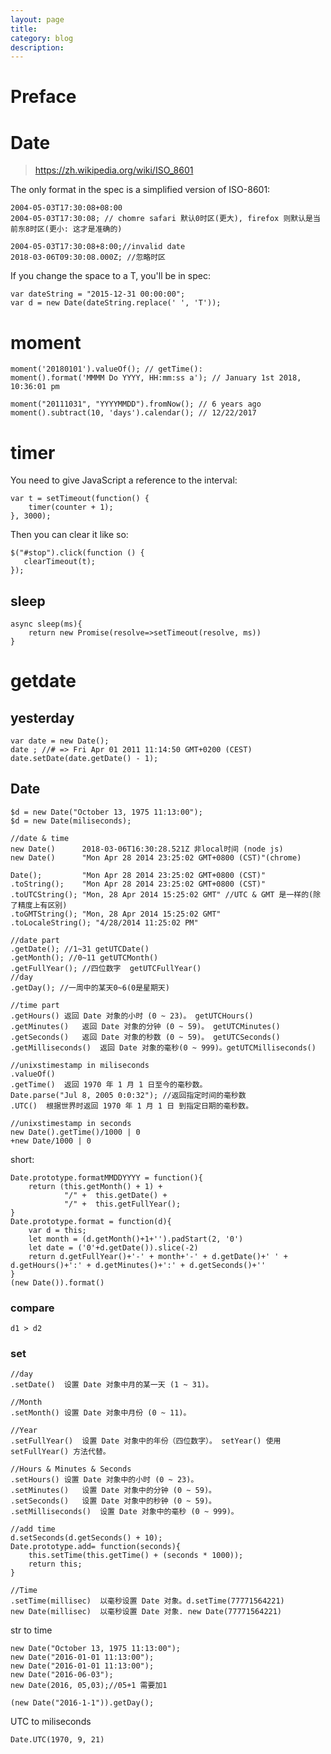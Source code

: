```yaml
---
layout: page
title:
category: blog
description:
---
```

# Preface

# Date
> https://zh.wikipedia.org/wiki/ISO_8601

The only format in the spec is a simplified version of ISO-8601:

	2004-05-03T17:30:08+08:00
	2004-05-03T17:30:08; // chomre safari 默认0时区(更大), firefox 则默认是当前东8时区(更小: 这才是准确的)

	2004-05-03T17:30:08+8:00;//invalid date
	2018-03-06T09:30:08.000Z; //忽略时区

If you change the space to a T, you'll be in spec:

	var dateString = "2015-12-31 00:00:00";
	var d = new Date(dateString.replace(' ', 'T'));

# moment

	moment('20180101').valueOf(); // getTime():
	moment().format('MMMM Do YYYY, HH:mm:ss a'); // January 1st 2018, 10:36:01 pm

	moment("20111031", "YYYYMMDD").fromNow(); // 6 years ago
	moment().subtract(10, 'days').calendar(); // 12/22/2017

# timer
You need to give JavaScript a reference to the interval:

	var t = setTimeout(function() {
		timer(counter + 1);
	}, 3000);

Then you can clear it like so:

	$("#stop").click(function () {
	   clearTimeout(t);
	});

## sleep

    async sleep(ms){
        return new Promise(resolve=>setTimeout(resolve, ms))
    }

# getdate

## yesterday

	var date = new Date();
	date ; //# => Fri Apr 01 2011 11:14:50 GMT+0200 (CEST)
	date.setDate(date.getDate() - 1);

## Date

	$d = new Date("October 13, 1975 11:13:00");
	$d = new Date(miliseconds);

	//date & time
	new Date()		2018-03-06T16:30:28.521Z 非local时间 (node js)
	new Date()		"Mon Apr 28 2014 23:25:02 GMT+0800 (CST)"(chrome)

	Date(); 		"Mon Apr 28 2014 23:25:02 GMT+0800 (CST)"
	.toString(); 	"Mon Apr 28 2014 23:25:02 GMT+0800 (CST)"
	.toUTCString();	"Mon, 28 Apr 2014 15:25:02 GMT" //UTC & GMT 是一样的(除了精度上有区别)
	.toGMTString();	"Mon, 28 Apr 2014 15:25:02 GMT"
	.toLocaleString(); "4/28/2014 11:25:02 PM"

	//date part
	.getDate(); //1~31 getUTCDate()
	.getMonth(); //0~11 getUTCMonth()
	.getFullYear(); //四位数字	getUTCFullYear()
	//day
	.getDay(); //一周中的某天0~6(0是星期天)

	//time part
	.getHours()	返回 Date 对象的小时 (0 ~ 23)。 getUTCHours()
	.getMinutes()	返回 Date 对象的分钟 (0 ~ 59)。	getUTCMinutes()
	.getSeconds()	返回 Date 对象的秒数 (0 ~ 59)。 getUTCSeconds()
	.getMilliseconds()	返回 Date 对象的毫秒(0 ~ 999)。getUTCMilliseconds()

	//unixstimestamp in miliseconds
	.valueOf()
	.getTime()	返回 1970 年 1 月 1 日至今的毫秒数。
	Date.parse("Jul 8, 2005 0:0:32"); //返回指定时间的毫秒数
	.UTC()	根据世界时返回 1970 年 1 月 1 日 到指定日期的毫秒数。

	//unixstimestamp in seconds
	new Date().getTime()/1000 | 0
	+new Date/1000 | 0

short:

	Date.prototype.formatMMDDYYYY = function(){
		return (this.getMonth() + 1) +
				"/" +  this.getDate() +
				"/" +  this.getFullYear();
	}
	Date.prototype.format = function(d){
		var d = this;
        let month = (d.getMonth()+1+'').padStart(2, '0')
        let date = ('0'+d.getDate()).slice(-2)
		return d.getFullYear()+'-' + month+'-' + d.getDate()+' ' + d.getHours()+':' + d.getMinutes()+':' + d.getSeconds()+''
	}
    (new Date()).format()

### compare

	d1 > d2

### set

	//day
	.setDate()	设置 Date 对象中月的某一天 (1 ~ 31)。

	//Month
	.setMonth()	设置 Date 对象中月份 (0 ~ 11)。

	//Year
	.setFullYear()	设置 Date 对象中的年份（四位数字）。 setYear()	使用 setFullYear() 方法代替。

	//Hours & Minutes & Seconds
	.setHours()	设置 Date 对象中的小时 (0 ~ 23)。
	.setMinutes()	设置 Date 对象中的分钟 (0 ~ 59)。
	.setSeconds()	设置 Date 对象中的秒钟 (0 ~ 59)。
	.setMilliseconds()	设置 Date 对象中的毫秒 (0 ~ 999)。

	//add time
	d.setSeconds(d.getSeconds() + 10);
	Date.prototype.add= function(seconds){
		this.setTime(this.getTime() + (seconds * 1000));
		return this;
	}

	//Time
	.setTime(millisec)	以毫秒设置 Date 对象。d.setTime(77771564221)
	new Date(millisec)	以毫秒设置 Date 对象. new Date(77771564221)

str to time

	new Date("October 13, 1975 11:13:00");
	new Date("2016-01-01 11:13:00");
	new Date("2016-01-01 11:13:00");
	new Date("2016-06-03");
	new Date(2016, 05,03);//05+1 需要加1

	(new Date("2016-1-1")).getDay();

UTC to miliseconds

	Date.UTC(1970, 9, 21)
